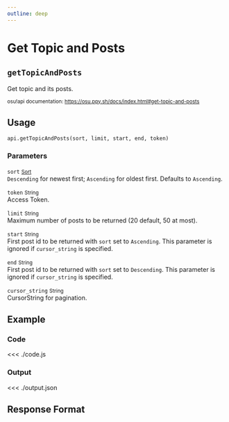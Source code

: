 ```yaml
---
outline: deep
---
```


# Get Topic and Posts <Badge type="info" text="GET"/>

## `getTopicAndPosts`

Get topic and its posts.

<small>osu!api documentation: https://osu.ppy.sh/docs/index.html#get-topic-and-posts</small>

## Usage

`api.getTopicAndPosts(sort, limit, start, end, token)`

### Parameters

`sort` <small>[Sort](../../types/sort)</small> <Badge type="tip" text="optional" /><br>
`Descending` for newest first; `Ascending` for oldest first. Defaults to `Ascending`.

`token` <small>String</small><br>
Access Token.

`limit` <small>String</small> <Badge type="tip" text="optional" /> <Badge type="danger" text="not implemented" /><br>
Maximum number of posts to be returned (20 default, 50 at most).

`start` <small>String</small> <Badge type="tip" text="optional" /> <Badge type="danger" text="not implemented" /><br>
First post id to be returned with `sort` set to `Ascending`. This parameter is ignored if `cursor_string` is specified.

`end` <small>String</small> <Badge type="tip" text="optional" /> <Badge type="danger" text="not implemented" /><br>
First post id to be returned with `sort` set to `Descending`. This parameter is ignored if `cursor_string` is specified.

`cursor_string` <small>String</small> <Badge type="tip" text="optional" /> <Badge type="danger" text="not implemented" /><br>
CursorString for pagination.

## Example

### Code
<<< ./code.js

### Output
<<< ./output.json

## Response Format

<!--@include: ./response.md-->